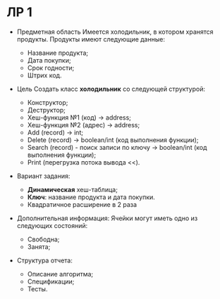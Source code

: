 # ЛР 1

- Предметная область
  Имеется холодильник, в котором хранятся продукты. Продукты имеют следующие данные:
  - Название продукта;
  - Дата покупки;
  - Срок годности;
  - Штрих код.

- Цель
  Создать класс **холодильник** со следующей структурой:
  - Конструктор;
  - Деструктор;
  - Хеш-функция №1 (код) -> address;
  - Хеш-функция №2 (адрес) -> address;
  - Add (record) -> int;
  - Delete (record) -> boolean/int (код выполнения функции);
  - Search (record) - поиск записи по ключу -> boolean/int (код выполнения функции);
  - Print (перегрузка потока вывода <<).

- Вариант задания:
  - **Динамическая** хеш-таблица;
  - **Ключ**: название продукта и дата покупки.
  - Квадратичное расширение в 2 раза

- Дополнительная информация:
  Ячейки могут иметь одно из следующих состояний:
  - Свободна;
  - Занята;

- Структура отчета:
  - Описание алгоритма;
  - Спецификации;
  - Тесты.

